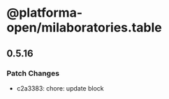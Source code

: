 # @platforma-open/milaboratories.table

## 0.5.16

### Patch Changes

- c2a3383: chore: update block
